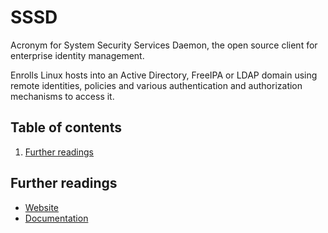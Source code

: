 # SSSD

Acronym for System Security Services Daemon, the open source client for enterprise identity management.

Enrolls Linux hosts into an Active Directory, FreeIPA or LDAP domain using remote identities, policies and various authentication and authorization mechanisms to access it.

## Table of contents <!-- omit in toc -->

1. [Further readings](#further-readings)

## Further readings

- [Website]
- [Documentation]

<!--
  References
  -->

<!-- Upstream -->
[website]: https://sssd.io/
[documentation]: https://sssd.io/docs/introduction.html

<!-- Knowledge base -->
[realmd]: realmd.md
